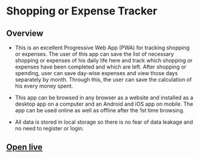 # Shopping or Expense Tracker

## Overview

- This is an excellent Progressive Web App (PWA) for tracking shopping or expenses. The user of this app can save the list of necessary shopping or expenses of his daily life here and track which shopping or expenses have been completed and which are left. After shopping or spending, user can save day-wise expenses and view those days separately by month. Through this, the user can save the calculation of his every money spent.

- This app can be browsed in any browser as a website and installed as a desktop app on a computer and an Android and iOS app on mobile. The app can be used online as well as offline after the 1st time browsing.

- All data is stored in local storage so there is no fear of data leakage and no need to register or login.

## [Open live](https://r-shopping.netlify.app/)
